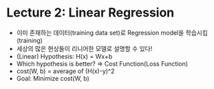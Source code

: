 # Lecture 2: Linear Regression

- 이미 존재하는 데이터(training data set)로 Regression model을 학습시킴(training)
- 세상의 많은 현상들이 리니어한 모델로 설명할 수 있다! 
- (Linear) Hypothesis: H(x) = Wx+b
- Which hypothesis is better? => Cost Function(Loss Function)
- cost(W, b) = average of (H(x)-y)^2
- Goal: Minimize cost(W, b)